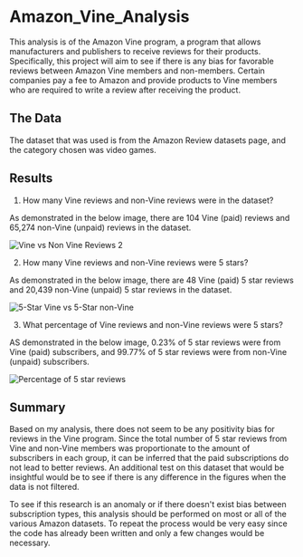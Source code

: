 # Amazon_Vine_Analysis
This analysis is of the Amazon Vine program, a program that allows manufacturers and publishers to receive reviews for their products.  Specifically, this project will aim to see if there is any bias for favorable reviews between Amazon Vine members and non-members.  Certain companies pay a fee to Amazon and provide products to Vine members who are required to write a review after receiving the product.  


## The Data
The dataset that was used is from the Amazon Review datasets page, and the category chosen was video games.

## Results

1. How many Vine reviews and non-Vine reviews were in the dataset?

As demonstrated in the below image, there are 104 Vine (paid) reviews and 65,274 non-Vine (unpaid) reviews in the dataset.

![Vine vs  Non Vine Reviews 2](https://user-images.githubusercontent.com/100809925/175819310-4c80de29-4cb4-4eb4-8b77-b06bae905d16.jpeg)

2. How many Vine reviews and non-Vine reviews were 5 stars?

As demonstrated in the below image, there are 48 Vine (paid) 5 star reviews and 20,439 non-Vine (unpaid) 5 star reviews in the dataset.

![5-Star Vine vs  5-Star non-Vine](https://user-images.githubusercontent.com/100809925/175818949-6b3f6c33-b94b-4524-810d-ed963d1aa0a2.jpeg)

3. What percentage of Vine reviews and non-Vine reviews were 5 stars?

AS demonstrated in the below image, 0.23% of 5 star reviews were from Vine (paid) subscribers, and 99.77% of 5 star reviews were from non-Vine (unpaid) subscribers.  

![Percentage of 5 star reviews](https://user-images.githubusercontent.com/100809925/175819243-6825a2a9-64b9-4bcb-b10e-03bc93705f0f.jpeg)

## Summary

Based on my analysis, there does not seem to be any positivity bias for reviews in the Vine program.  Since the total number of 5 star reviews from Vine and non-Vine members was proportionate to the amount of subscribers in each group, it can be inferred that the paid subscriptions do not lead to better reviews.  An additional test on this dataset that would be insightful would be to see if there is any difference in the figures when the data is not filtered.

To see if this research is an anomaly or if there doesn't exist bias between subscription types, this analysis should be performed on most or all of the various Amazon datasets.  To repeat the process would be very easy since the code has already been written and only a few changes would be necessary.  
